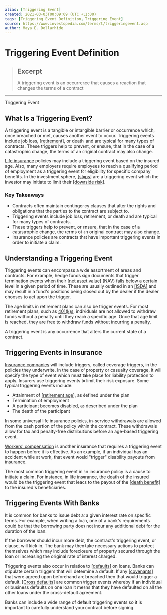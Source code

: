 ```yaml
---
alias: [Triggering Event]
created: 2021-03-03T00:09:09 (UTC +11:00)
tags: [Triggering Event Definition, Triggering Event]
source: https://www.investopedia.com/terms/t/triggeringevent.asp
author: Maya E. Dollarhide
---
```


# Triggering Event Definition

> ## Excerpt
> A triggering event is an occurrence that causes a reaction that changes the terms of a contract.

---

Triggering Event
## What Is a Triggering Event?

A triggering event is a tangible or intangible barrier or occurrence which, once breached or met, causes another event to occur. Triggering events include job loss, [[retirement]](https://www.investopedia.com/articles/retirement/07/sixstages.asp), or death, and are typical for many types of contracts. These triggers help to prevent, or ensure, that in the case of a catastrophic change, the terms of an original contract may also change.

[Life insurance](https://www.investopedia.com/articles/personal-finance/121914/life-insurance-policies-how-payouts-work.asp) policies may include a triggering event based on the insured age. Also, many employers require employees to reach a qualifying period of employment as a triggering event for eligibility for specific company benefits. In the investment sphere, [[stops]](https://www.investopedia.com/terms/s/stoporder.asp) are a triggering event which the investor may initiate to limit their [[downside risk]](https://www.investopedia.com/terms/d/downsiderisk.asp).

### Key Takeaways

-   Contracts often maintain contingency clauses that alter the rights and obligations that the parties to the contract are subject to.
-   Triggering events include job loss, retirement, or death and are typical for many types of contracts.
-   These triggers help to prevent, or ensure, that in the case of a catastrophic change, the terms of an original contract may also change.
-   Insurance policies are contracts that have important triggering events in order to initiate a claim.

## Understanding a Triggering Event

Triggering events can encompass a wide assortment of areas and contracts. For example, hedge funds sign documents that trigger termination events when their [[net asset value]](https://www.investopedia.com/terms/n/nav.asp) (NAV) falls below a certain level in a given period of time. These are usually outlined in an [[ISDA]](https://www.investopedia.com/terms/i/isda-master-agreement.asp) and may result in a fund's positions being closed out by the dealer if the dealer chooses to act upon the trigger.

The age limits in retirement plans can also be trigger events. For most retirement plans, such as [401(k)s](https://www.investopedia.com/terms/1/401kplan.asp), individuals are not allowed to withdraw funds without a penalty until they reach a specific age. Once that age limit is reached, they are free to withdraw funds without incurring a penalty.

A triggering event is any occurrence that alters the current state of a contract.

## Triggering Events in Insurance

[Insurance companies](https://www.investopedia.com/articles/active-trading/111314/top-10-insurance-companies-metrics.asp) will include triggers, called coverage triggers, in the policies they underwrite. In the case of property or casualty coverage, it will specify the type of event which must take place for liability protection to apply. Insurers use triggering events to limit their risk exposure. Some typical triggering events include:

-   Attainment of [[retirement age]](https://www.investopedia.com/articles/personal-finance/051915/will-retirement-age-change-future.asp), as defined under the plan
-   Termination of employment
-   A participant becomes disabled, as described under the plan
-   The death of the participant

In some universal life insurance policies, in-service withdrawals are allowed from the cash portion of the policy within the contract. These withdrawals allow for tax and penalty-free distributions before an age-based triggering event.

[Workers' compensation](https://www.investopedia.com/terms/w/workers-compensation.asp) is another insurance that requires a triggering event to happen before it is effective. As an example, if an individual has an accident while at work, that event would "trigger" disability payouts from insurance.

The most common triggering event in an insurance policy is a cause to initiate a claim. For instance, in life insurance, the death of the insured would be the triggering event that leads to the payout of the [[death benefit]](https://www.investopedia.com/terms/d/deathbenefit.asp) to the insured's beneficiaries.

## Triggering Events With Banks

It is common for banks to issue debt at a given interest rate on specific terms. For example, when writing a loan, one of a bank's requirements could be that the borrowing party does not incur any additional debt for the duration of the loan.

If the borrower should incur more debt, the contract's triggering event, or clause, will kick in. The bank may then take necessary actions to protect themselves which may include foreclosure of property secured through the loan or increasing the original rate of interest charged.

Triggering events also occur in relation to [[defaults]](https://www.investopedia.com/terms/d/default2.asp) on loans. Banks can stipulate certain triggers that will determine a default. If any [[covenants]](https://www.investopedia.com/terms/c/covenant.asp) that were agreed upon beforehand are breached then that would trigger a default. [[Cross defaults]](https://www.investopedia.com/terms/c/crossdefault.asp) are common trigger events whereby if an individual or business defaults on one loan it means that they have defaulted on all the other loans under the cross-default agreement.

Banks can include a wide range of default triggering events so it is important to carefully understand your contract before signing.
